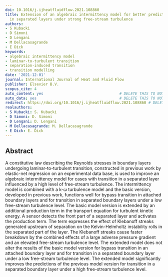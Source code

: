 ```yaml
---
doi: 10.1016/j.ijheatfluidflow.2021.108860
title: Extension of an algebraic intermittency model for better prediction of transition
  in separated layers under strong free-stream turbulence
authors:
- S Kubacki
- D Simoni
- D Lengani
- M Dellacasagrande
- E Dick
keywords:
- algebraic intermittency model
- laminar-to-turbulent transition
- separation-induced transition
- transition modelling
date: '2021-12-01'
journal: International Journal of Heat and Fluid Flow
publisher: Elsevier B.V.
scopus_cite: 4
auto_content: yes                                  # DELETE THIS TO NOT AUTO GENERATE CONTENT
auto_data: yes                                     # DELETE THIS TO NOT AUTO GENERATE METADATA
redirect: https://doi.org/10.1016/j.ijheatfluidflow.2021.108860 # DELETE THIS TO NOT REDIRECT
realauthors:
- S Kubacki: S. Kubacki
- D Simoni: D. Simoni
- D Lengani: D. Lengani
- M Dellacasagrande: M. Dellacasagrande
- E Dick: E. Dick
---
```



## Abstract
A constitutive law describing the Reynolds stresses in boundary layers undergoing laminar-to-turbulent transition, constructed in previous work by elastic-net regression on an experimental data base, is used to improve an algebraic intermittency model for cases with transition in a separated layer influenced by a high level of free-stream turbulence. The intermittency model is combined with a k-ω turbulence model and the basic version, developed in previous work, functions well for bypass transition in attached boundary layers and for transition in separated boundary layers under a low free-stream turbulence level. The basic model version is extended by an additional production term in the transport equation for turbulent kinetic energy. A sensor detects the front part of a separated layer and activates the production term. The term expresses the effect of Klebanoff streaks generated upstream of separation on the Kelvin-Helmholtz instability rolls in the separated part of the layer. The Klebanoff streaks cause faster breakdown by the combined effects of a large adverse pressure gradient and an elevated free-stream turbulence level. The extended model does not alter the results of the basic model version for bypass transition in an attached boundary layer and for transition in a separated boundary layer under a low free-stream turbulence level. The extended model significantly improves the predictions of the previous model version for transition in a separated boundary layer under a high free-stream turbulence level.

